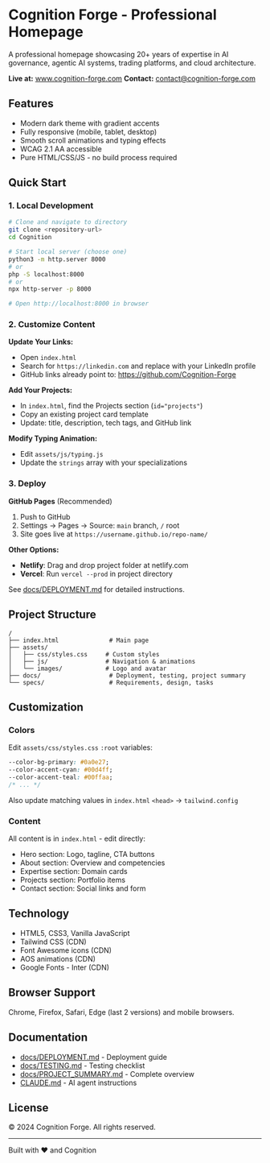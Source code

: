# Cognition Forge - Professional Homepage

A professional homepage showcasing 20+ years of expertise in AI governance, agentic AI systems, trading platforms, and cloud architecture.

**Live at:** www.cognition-forge.com
**Contact:** contact@cognition-forge.com

## Features

- Modern dark theme with gradient accents
- Fully responsive (mobile, tablet, desktop)
- Smooth scroll animations and typing effects
- WCAG 2.1 AA accessible
- Pure HTML/CSS/JS - no build process required

## Quick Start

### 1. Local Development

```bash
# Clone and navigate to directory
git clone <repository-url>
cd Cognition

# Start local server (choose one)
python3 -m http.server 8000
# or
php -S localhost:8000
# or
npx http-server -p 8000

# Open http://localhost:8000 in browser
```

### 2. Customize Content

**Update Your Links:**
- Open `index.html`
- Search for `https://linkedin.com` and replace with your LinkedIn profile
- GitHub links already point to: https://github.com/Cognition-Forge

**Add Your Projects:**
- In `index.html`, find the Projects section (`id="projects"`)
- Copy an existing project card template
- Update: title, description, tech tags, and GitHub link

**Modify Typing Animation:**
- Edit `assets/js/typing.js`
- Update the `strings` array with your specializations

### 3. Deploy

**GitHub Pages** (Recommended)
1. Push to GitHub
2. Settings → Pages → Source: `main` branch, `/` root
3. Site goes live at `https://username.github.io/repo-name/`

**Other Options:**
- **Netlify**: Drag and drop project folder at netlify.com
- **Vercel**: Run `vercel --prod` in project directory

See [docs/DEPLOYMENT.md](docs/DEPLOYMENT.md) for detailed instructions.

## Project Structure

```
/
├── index.html              # Main page
├── assets/
│   ├── css/styles.css     # Custom styles
│   ├── js/                # Navigation & animations
│   └── images/            # Logo and avatar
├── docs/                   # Deployment, testing, project summary
└── specs/                  # Requirements, design, tasks
```

## Customization

### Colors
Edit `assets/css/styles.css` `:root` variables:
```css
--color-bg-primary: #0a0e27;
--color-accent-cyan: #00d4ff;
--color-accent-teal: #00ffaa;
/* ... */
```
Also update matching values in `index.html` `<head>` → `tailwind.config`

### Content
All content is in `index.html` - edit directly:
- Hero section: Logo, tagline, CTA buttons
- About section: Overview and competencies
- Expertise section: Domain cards
- Projects section: Portfolio items
- Contact section: Social links and form

## Technology

- HTML5, CSS3, Vanilla JavaScript
- Tailwind CSS (CDN)
- Font Awesome icons (CDN)
- AOS animations (CDN)
- Google Fonts - Inter (CDN)

## Browser Support

Chrome, Firefox, Safari, Edge (last 2 versions) and mobile browsers.

## Documentation

- [docs/DEPLOYMENT.md](docs/DEPLOYMENT.md) - Deployment guide
- [docs/TESTING.md](docs/TESTING.md) - Testing checklist
- [docs/PROJECT_SUMMARY.md](docs/PROJECT_SUMMARY.md) - Complete overview
- [CLAUDE.md](CLAUDE.md) - AI agent instructions

## License

© 2024 Cognition Forge. All rights reserved.

---

Built with ❤️ and Cognition
